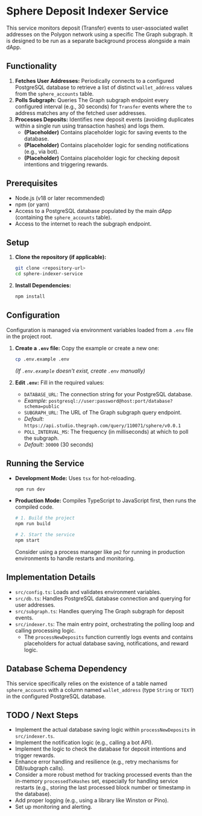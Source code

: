 # Sphere Deposit Indexer Service

This service monitors deposit (Transfer) events to user-associated wallet addresses on the Polygon network using a specific The Graph subgraph. It is designed to be run as a separate background process alongside a main dApp.

## Functionality

1.  **Fetches User Addresses:** Periodically connects to a configured PostgreSQL database to retrieve a list of distinct `wallet_address` values from the `sphere_accounts` table.
2.  **Polls Subgraph:** Queries The Graph subgraph endpoint every configured interval (e.g., 30 seconds) for `Transfer` events where the `to` address matches any of the fetched user addresses.
3.  **Processes Deposits:** Identifies new deposit events (avoiding duplicates within a single run using transaction hashes) and logs them.
    - **(Placeholder)** Contains placeholder logic for saving events to the database.
    - **(Placeholder)** Contains placeholder logic for sending notifications (e.g., via bot).
    - **(Placeholder)** Contains placeholder logic for checking deposit intentions and triggering rewards.

## Prerequisites

- Node.js (v18 or later recommended)
- npm (or yarn)
- Access to a PostgreSQL database populated by the main dApp (containing the `sphere_accounts` table).
- Access to the internet to reach the subgraph endpoint.

## Setup

1.  **Clone the repository (if applicable):**

    ```bash
    git clone <repository-url>
    cd sphere-indexer-service
    ```

2.  **Install Dependencies:**
    ```bash
    npm install
    ```

## Configuration

Configuration is managed via environment variables loaded from a `.env` file in the project root.

1.  **Create a `.env` file:** Copy the example or create a new one:

    ```bash
    cp .env.example .env
    ```

    _(If `.env.example` doesn't exist, create `.env` manually)_

2.  **Edit `.env`:** Fill in the required values:
    - `DATABASE_URL`: The connection string for your PostgreSQL database.
    - _Example:_ `postgresql://user:password@host:port/database?schema=public`
    - `SUBGRAPH_URL`: The URL of The Graph subgraph query endpoint.
    - _Default:_ `https://api.studio.thegraph.com/query/110071/sphere/v0.0.1`
    - `POLL_INTERVAL_MS`: The frequency (in milliseconds) at which to poll the subgraph.
    - _Default:_ `30000` (30 seconds)

## Running the Service

- **Development Mode:** Uses `tsx` for hot-reloading.

  ```bash
  npm run dev
  ```

- **Production Mode:** Compiles TypeScript to JavaScript first, then runs the compiled code.

  ```bash
  # 1. Build the project
  npm run build

  # 2. Start the service
  npm start
  ```

  Consider using a process manager like `pm2` for running in production environments to handle restarts and monitoring.

## Implementation Details

- `src/config.ts`: Loads and validates environment variables.
- `src/db.ts`: Handles PostgreSQL database connection and querying for user addresses.
- `src/subgraph.ts`: Handles querying The Graph subgraph for deposit events.
- `src/indexer.ts`: The main entry point, orchestrating the polling loop and calling processing logic.
  - The `processNewDeposits` function currently logs events and contains placeholders for actual database saving, notifications, and reward logic.

## Database Schema Dependency

This service specifically relies on the existence of a table named `sphere_accounts` with a column named `wallet_address` (type `String` or `TEXT`) in the configured PostgreSQL database.

## TODO / Next Steps

- Implement the actual database saving logic within `processNewDeposits` in `src/indexer.ts`.
- Implement the notification logic (e.g., calling a bot API).
- Implement the logic to check the database for deposit intentions and trigger rewards.
- Enhance error handling and resilience (e.g., retry mechanisms for DB/subgraph calls).
- Consider a more robust method for tracking processed events than the in-memory `processedTxHashes` set, especially for handling service restarts (e.g., storing the last processed block number or timestamp in the database).
- Add proper logging (e.g., using a library like Winston or Pino).
- Set up monitoring and alerting.
